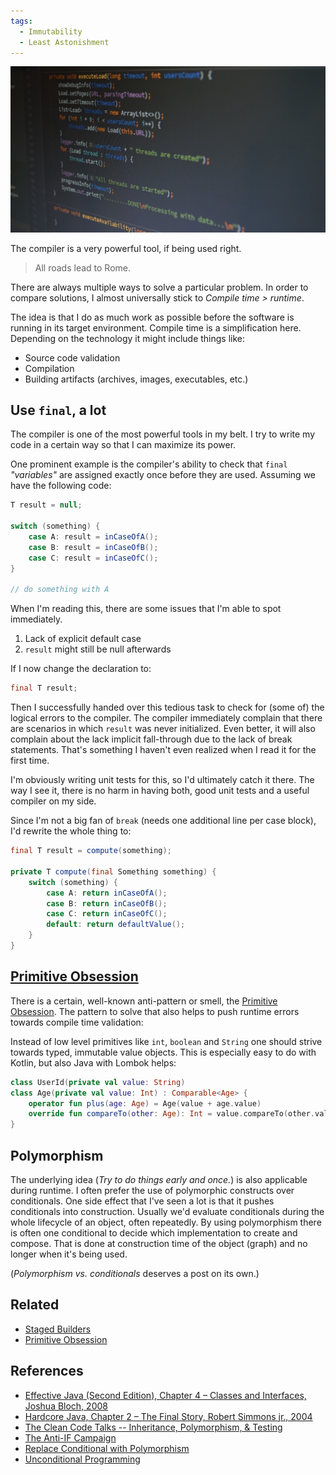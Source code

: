 ```yaml
---
tags:
  - Immutability
  - Least Astonishment
---
```


![](../img/programming_code_screen_java_of_technology_developer_computer_design-1165593.jpg)

The compiler is a very powerful tool, if being used right.

> All roads lead to Rome.

There are always multiple ways to solve a particular problem.
In order to compare solutions, I almost universally stick to *Compile time > runtime*.

The idea is that I do as much work as possible before the software is running in its target environment.
Compile time is a simplification here.
Depending on the technology it might include things like:

* Source code validation
* Compilation
* Building artifacts (archives, images, executables, etc.)

## Use `final`, a lot

The compiler is one of the most powerful tools in my belt.
I try to write my code in a certain way so that I can maximize its power.

One prominent example is the compiler's ability to check that `final` *"variables"* are assigned exactly once before they are used.
Assuming we have the following code:

```java
T result = null;

switch (something) {
    case A: result = inCaseOfA();
    case B: result = inCaseOfB();
    case C: result = inCaseOfC();
}

// do something with A
```

When I'm reading this, there are some issues that I'm able to spot immediately.

1. Lack of explicit default case
2. `result` might still be null afterwards

If I now change the declaration to:

```java
final T result;
```

Then I successfully handed over this tedious task to check for (some of) the logical errors to the compiler.
The compiler immediately complain that there are scenarios in which `result` was never initialized.
Even better, it will also complain about the lack implicit fall-through due to the lack of break statements.
That's something I haven't even realized when I read it for the first time.

I'm obviously writing unit tests for this, so I'd ultimately catch it there.
The way I see it, there is no harm in having both, good unit tests and a useful compiler on my side.

Since I'm not a big fan of `break` (needs one additional line per case block), I'd rewrite the whole thing to:

```java
final T result = compute(something);

private T compute(final Something something) {
    switch (something) {
        case A: return inCaseOfA();
        case B: return inCaseOfB();
        case C: return inCaseOfC();
        default: return defaultValue();
    }
}

```

## [Primitive Obsession](../patterns/primitive-obsession.md)

There is a certain, well-known anti-pattern or smell, the [Primitive Obsession](https://refactoring.guru/smells/primitive-obsession).
The pattern to solve that also helps to push runtime errors towards compile time validation:

Instead of low level primitives like `int`, `boolean` and `String` one should strive towards typed, immutable value objects.
This is especially easy to do with Kotlin, but also Java with Lombok helps:

```kotlin
class UserId(private val value: String)
class Age(private val value: Int) : Comparable<Age> {
    operator fun plus(age: Age) = Age(value + age.value)
    override fun compareTo(other: Age): Int = value.compareTo(other.value)
}
```

## Polymorphism

The underlying idea (*Try to do things early and once.*) is also applicable during runtime.
I often prefer the use of polymorphic constructs over conditionals.
One side effect that I've seen a lot is that it pushes conditionals into construction.
Usually we'd evaluate conditionals during the whole lifecycle of an object, often repeatedly.
By using polymorphism there is often one conditional to decide which implementation to create and compose.
That is done at construction time of the object (graph) and no longer when it's being used.

(*Polymorphism vs. conditionals* deserves a post on its own.)

## Related

* [Staged Builders](../patterns/staged-builders.md)
* [Primitive Obsession](../patterns/primitive-obsession.md)

## References

* [Effective Java (Second Edition), Chapter 4 – Classes and Interfaces, Joshua Bloch, 2008](https://www.oreilly.com/library/view/effective-java-2nd/9780137150021/ch04.html)
* [Hardcore Java, Chapter 2 – The Final Story, Robert Simmons jr., 2004](https://www.oreilly.com/library/view/hardcore-java/0596005687/ch02.html)
* [The Clean Code Talks -- Inheritance, Polymorphism, & Testing](https://www.youtube.com/watch?v=4F72VULWFvc)
* [The Anti-IF Campaign](https://francescocirillo.com/products/the-anti-if-campaign)
* [Replace Conditional with Polymorphism](https://www.refactoring.com/catalog/replaceConditionalWithPolymorphism.html)
* [Unconditional Programming](https://michaelfeathers.typepad.com/michael_feathers_blog/2013/11/unconditional-programming.html)
